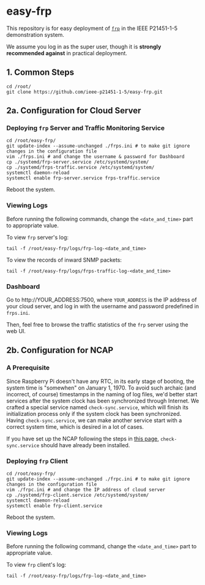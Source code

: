 # easy-frp

This repository is for easy deployment of [`frp`](https://github.com/fatedier/frp) in the IEEE P21451-1-5 demonstration system.

We assume you log in as the super user, though it is **strongly recommended against** in practical deployment.

## 1. Common Steps

```shell
cd /root/
git clone https://github.com/ieee-p21451-1-5/easy-frp.git
```

## 2a. Configuration for Cloud Server

### Deploying `frp` Server and Traffic Monitoring Service

```shell
cd /root/easy-frp/
git update-index --assume-unchanged ./frps.ini # to make git ignore changes in the configuration file
vim ./frps.ini # and change the username & password for Dashboard 
cp ./systemd/frp-server.service /etc/systemd/system/
cp ./systemd/frps-traffic.service /etc/systemd/system/
systemctl daemon-reload
systemctl enable frp-server.service frps-traffic.service
```

Reboot the system.

### Viewing Logs

Before running the following commands, change the `<date_and_time>` part to appropriate value.

To view `frp` server's log:

```shell
tail -f /root/easy-frp/logs/frp-log-<date_and_time>
```

To view the records of inward SNMP packets: 

```shell
tail -f /root/easy-frp/logs/frps-traffic-log-<date_and_time>
```

### Dashboard

Go to http://YOUR_ADDRESS:7500, where `YOUR_ADDRESS` is the IP address of your cloud server, and log in with the username and password predefined in `frps.ini`.

Then, feel free to browse the traffic statistics of the `frp` server using the web UI. 

## 2b. Configuration for NCAP

### A Prerequisite

Since Raspberry Pi doesn't have any RTC, in its early stage of booting, the system time is "somewhen" on January 1, 1970. To avoid such archaic (and incorrect, of course) timestamps in the naming of log files, we'd better start services after the system clock has been synchronized through Internet. We crafted a special service named `check-sync.service`, which will finish its initialization process only if the system clock has been synchronized. Having `check-sync.service`, we can make another service start with a correct system time, which is desired in a lot of cases. 

If you have set up the NCAP following the steps in [this page](https://github.com/ieee-p21451-1-5/demo-ncap),  `check-sync.service` should have already been installed.

### Deploying `frp` Client

```shell
cd /root/easy-frp/
git update-index --assume-unchanged ./frpc.ini # to make git ignore changes in the configuration file
vim ./frpc.ini # and change the IP address of cloud server
cp ./systemd/frp-client.service /etc/systemd/system/
systemctl daemon-reload
systemctl enable frp-client.service 
```

Reboot the system.

### Viewing Logs

Before running the following command, change the `<date_and_time>` part to appropriate value.

To view `frp` client's log:

```shell
tail -f /root/easy-frp/logs/frp-log-<date_and_time>
```

